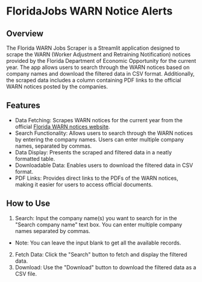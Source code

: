 # FloridaJobs WARN Notice Alerts

## Overview
The Florida WARN Jobs Scraper is a Streamlit application designed to scrape the WARN (Worker Adjustment and Retraining Notification) notices provided by the Florida Department of Economic Opportunity for the current year. The app allows users to search through the WARN notices based on company names and download the filtered data in CSV format. Additionally, the scraped data includes a column containing PDF links to the official WARN notices posted by the companies.

## Features
* Data Fetching: Scrapes WARN notices for the current year from the official [Florida WARN notices website](https://floridajobs.org/office-directory/division-of-workforce-services/workforce-programs/reemployment-and-emergency-assistance-coordination-team-react/warn-notices).
* Search Functionality: Allows users to search through the WARN notices by entering the company names. Users can enter multiple company names, separated by commas.
* Data Display: Presents the scraped and filtered data in a neatly formatted table.
* Downloadable Data: Enables users to download the filtered data in CSV format.
* PDF Links: Provides direct links to the PDFs of the WARN notices, making it easier for users to access official documents.

## How to Use
1. Search: Input the company name(s) you want to search for in the "Search company name" text box. You can enter multiple company names separated by commas.
* Note: You can leave the input blank to get all the available records.
2. Fetch Data: Click the "Search" button to fetch and display the filtered data.
3. Download: Use the "Download" button to download the filtered data as a CSV file.
